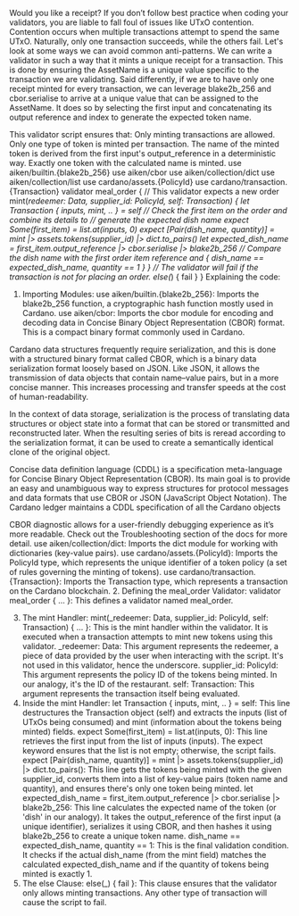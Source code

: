 Would you like a receipt?
If you don’t follow best practice when coding your validators, you are liable to fall foul of issues like UTxO contention. Contention occurs when multiple transactions attempt to spend the same UTxO. Naturally, only one transaction succeeds, while the others fail. Let's look at some ways we can avoid common anti-patterns.
We can write a validator in such a way that it mints a unique receipt for a transaction. This is done by ensuring the AssetName is a unique value specific to the transaction we are validating. Said differently, if we are to have only one receipt minted for every transaction, we can leverage blake2b_256 and cbor.serialise to arrive at a unique value that can be assigned to the AssetName. It does so by selecting the first input and concatenating its output reference and index to generate the expected token name.

This validator script ensures that:
Only minting transactions are allowed.
Only one type of token is minted per transaction.
The name of the minted token is derived from the first input's output_reference in a deterministic way.
Exactly one token with the calculated name is minted.
use aiken/builtin.{blake2b_256}
use aiken/cbor
use aiken/collection/dict
use aiken/collection/list
use cardano/assets.{PolicyId}
use cardano/transaction.{Transaction}
validator meal_order {
 // This validator expects a new order
 mint(_redeemer: Data, supplier_id: PolicyId, self: Transaction) { 
   let Transaction { inputs, mint, .. } = self
   // Check the first item on the order and combine its details to
   // generate the expected dish name
   expect Some(first_item) = list.at(inputs, 0)
   expect [Pair(dish_name, quantity)] =
     mint |> assets.tokens(supplier_id) |> dict.to_pairs()
   let expected_dish_name =
     first_item.output_reference
       |> cbor.serialise
       |> blake2b_256
   // Compare the dish name with the first order item reference
   and {
      dish_name == expected_dish_name,
      quantity == 1
      }
 }
 // The validator will fail if the transaction is not for placing an order.
 else(_) {
     fail
 }
}
Explaining the code:
1. Importing Modules:
use aiken/builtin.{blake2b_256}: Imports the blake2b_256 function, a cryptographic hash function mostly used in Cardano.
use aiken/cbor: Imports the cbor module for encoding and decoding data in Concise Binary Object Representation (CBOR) format. This is a compact binary format commonly used in Cardano.

Cardano data structures frequently require serialization, and this is done with a structured binary format called CBOR, which is a binary data serialization format loosely based on JSON. Like JSON, it allows the transmission of data objects that contain name–value pairs, but in a more concise manner. This increases processing and transfer speeds at the cost of human-readability.

In the context of data storage, serialization is the process of translating data structures or object state into a format that can be stored or transmitted and reconstructed later. When the resulting series of bits is reread according to the serialization format, it can be used to create a semantically identical clone of the original object.

Concise data definition language (CDDL) is a specification meta-language for Concise Binary Object Representation (CBOR). Its main goal is to provide an easy and unambiguous way to express structures for protocol messages and data formats that use CBOR or JSON (JavaScript Object Notation). The Cardano ledger maintains a CDDL specification of all the Cardano objects

CBOR diagnostic allows for a user-friendly debugging experience as it’s more readable. Check out the Troubleshooting section of the docs for more detail. 
use aiken/collection/dict: Imports the dict module for working with dictionaries (key-value pairs).
use cardano/assets.{PolicyId}: Imports the PolicyId type, which represents the unique identifier of a token policy (a set of rules governing the minting of tokens).
use cardano/transaction.{Transaction}: Imports the Transaction type, which represents a transaction on the Cardano blockchain.
2. Defining the meal_order Validator:
validator meal_order { ... }: This defines a validator named meal_order. 


3. The mint Handler:
mint(_redeemer: Data, supplier_id: PolicyId, self: Transaction) { … }: This is the mint handler within the validator. It is executed when a transaction attempts to mint new tokens using this validator.
_redeemer: Data: This argument represents the redeemer, a piece of data provided by the user when interacting with the script. It's not used in this validator, hence the underscore.
supplier_id: PolicyId: This argument represents the policy ID of the tokens being minted. In our analogy, it's the ID of the restaurant.
self: Transaction: This argument represents the transaction itself being evaluated.
4. Inside the mint Handler:
let Transaction { inputs, mint, .. } = self: This line destructures the Transaction object (self) and extracts the inputs (list of UTxOs being consumed) and mint (information about the tokens being minted) fields.
expect Some(first_item) = list.at(inputs, 0): This line retrieves the first input from the list of inputs (inputs). The expect keyword ensures that the list is not empty; otherwise, the script fails.
expect [Pair(dish_name, quantity)] = mint |> assets.tokens(supplier_id) |> dict.to_pairs(): This line gets the tokens being minted with the given supplier_id, converts them into a list of key-value pairs (token name and quantity), and ensures there's only one token being minted.
let expected_dish_name =  first_item.output_reference |> cbor.serialise |> blake2b_256: This line calculates the expected name of the token (or 'dish' in our analogy). It takes the output_reference of the first input (a unique identifier), serializes it using CBOR, and then hashes it using blake2b_256 to create a unique token name.
dish_name == expected_dish_name, quantity == 1: This is the final validation condition. It checks if the actual dish_name (from the mint field) matches the calculated expected_dish_name and if the quantity of tokens being minted is exactly 1.
5. The else Clause:
else(_) { fail }: This clause ensures that the validator only allows minting transactions. Any other type of transaction will cause the script to fail.
